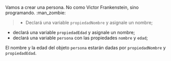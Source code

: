 Vamos a crear una persona. No como Victor Frankenstein, sino programando. :man_zombie:

> * Declará una variable `propiedadNombre` y asignale un nombre;
* declará una variable `propiedadEdad` y asignale un nombre;
* declará una variable `persona` con las propiedades `nombre` y `edad`;
>
El nombre y la edad del objeto `persona` estarán dadas por `propiedadNombre` y `propiedadEdad`.